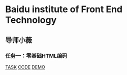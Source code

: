 # Baidu institute of Front End Technology
## 导师小薇
### 任务一：零基础HTML编码
[TASK](http://ife.baidu.com/course/detail/id/90)
[CODE](https://github.com/iaptx4869/ife/blob/gh-pages/xiaowei01.html)
[DEMO](https://iaptx4869.github.io/ife/xiaowei01)